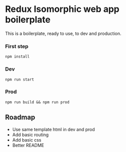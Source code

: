 # Redux Isomorphic web app boilerplate

This is a boilerplate, ready to use, to dev and production.

### First step

```
npm install
```

### Dev

```
npm run start
```

### Prod

```
npm run build && npm run prod
```

## Roadmap

* Use same template html in dev and prod
* Add basic routing
* Add basic css
* Better README
